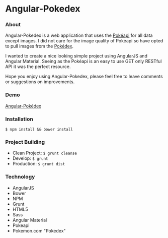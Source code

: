 # Angular-Pokedex

### About
Angular-Pokedex is a web application that uses the [Pokéapi](https://pokeapi.co/) for all data except images. I did not care for the image quality of Pokéapi so have opted to pull images from the [Pokédex](https://www.pokemon.com/).

I wanted to create a nice looking simple project using AngularJS and Angular Material. Seeing as the Pokéapi is an easy to use GET only RESTful API it was the perfect resource.

Hope you enjoy using Angular-Pokedex, please feel free to leave comments or suggestions on improvements.  

### Demo

[Angular-Pokédex](https://williamsfuller.com/angular-pokedex)

### Installation

`$ npm install && bower install`


### Project Building

 * Clean Project: `$ grunt cleanse`
 * Develop: `$ grunt`
 * Production: `$ grunt dist`


### Technology

 * AngularJS
 * Bower
 * NPM
 * Grunt
 * HTML5
 * Sass
 * Angular Material
 * Pokeapi
 * Pokemon.com "Pokedex"
